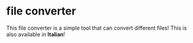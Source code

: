 # file converter
This file converter is a simple tool that can convert different files!
This is also available in **Italian**!